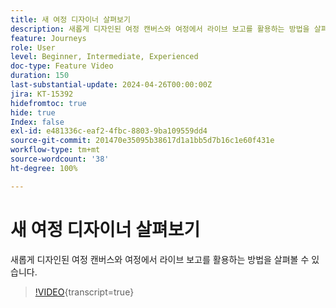 ```yaml
---
title: 새 여정 디자이너 살펴보기
description: 새롭게 디자인된 여정 캔버스와 여정에서 라이브 보고를 활용하는 방법을 살펴볼 수 있습니다.
feature: Journeys
role: User
level: Beginner, Intermediate, Experienced
doc-type: Feature Video
duration: 150
last-substantial-update: 2024-04-26T00:00:00Z
jira: KT-15392
hidefromtoc: true
hide: true
Index: false
exl-id: e481336c-eaf2-4fbc-8803-9ba109559dd4
source-git-commit: 201470e35095b38617d1a1bb5d7b16c1e60f431e
workflow-type: tm+mt
source-wordcount: '38'
ht-degree: 100%

---
```


# 새 여정 디자이너 살펴보기

새롭게 디자인된 여정 캔버스와 여정에서 라이브 보고를 활용하는 방법을 살펴볼 수 있습니다.

>[!VIDEO](https://video.tv.adobe.com/v/3443602/?learn=on&captions=kor){transcript=true}
